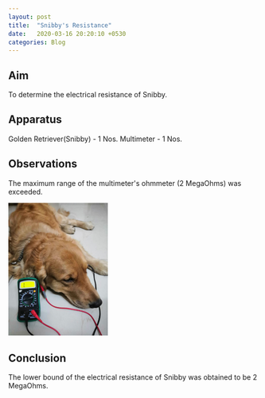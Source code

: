 ```yaml
---
layout: post
title:  "Snibby's Resistance"
date:   2020-03-16 20:20:10 +0530
categories: Blog
---
```

## Aim 
To determine the electrical resistance of Snibby.
## Apparatus
Golden Retriever(Snibby) - 1 Nos.
Multimeter               - 1 Nos.

## Observations
The maximum range of the multimeter's ohmmeter (2 MegaOhms) was exceeded.


<img src="./snibby.jpg" width="200"/>

## Conclusion
The lower bound of the electrical resistance of Snibby was obtained to be 2 MegaOhms.
